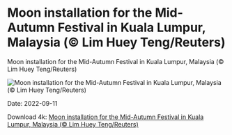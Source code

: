 # Moon installation for the Mid-Autumn Festival in Kuala Lumpur, Malaysia (© Lim Huey Teng/Reuters)

Moon installation for the Mid-Autumn Festival in Kuala Lumpur, Malaysia (© Lim Huey Teng/Reuters)

![Moon installation for the Mid-Autumn Festival in Kuala Lumpur, Malaysia (© Lim Huey Teng/Reuters)](https://bing.com/th?id=OHR.KLMidAutumn_EN-US6642842911_UHD.jpg&w=1024&h=576)

Date: 2022-09-11

Download 4k: [Moon installation for the Mid-Autumn Festival in Kuala Lumpur, Malaysia (© Lim Huey Teng/Reuters)](https://bing.com/th?id=OHR.KLMidAutumn_EN-US6642842911_UHD.jpg)

